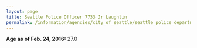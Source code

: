 ```yaml
---
layout: page
title: Seattle Police Officer 7733 Jr Laughlin
permalink: /information/agencies/city_of_seattle/seattle_police_department/copbook/7733/
---
```


**Age as of Feb. 24, 2016:** 27.0
